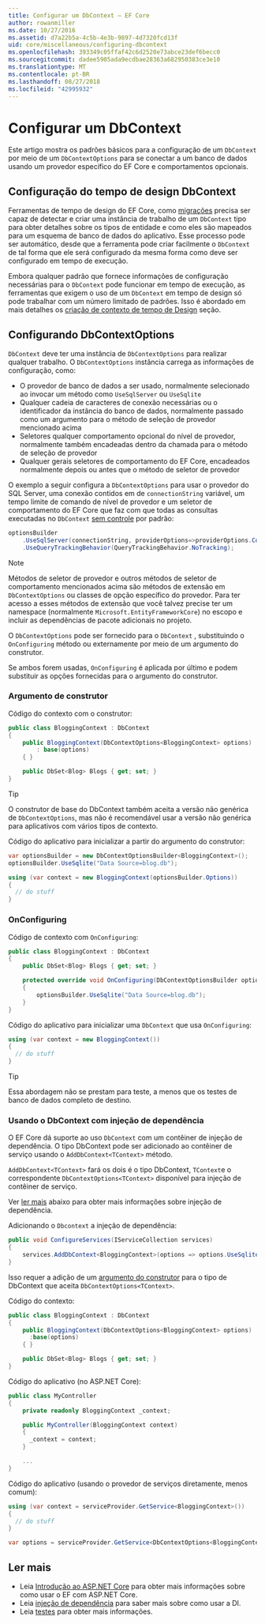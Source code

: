 ```yaml
---
title: Configurar um DbContext – EF Core
author: rowanmiller
ms.date: 10/27/2016
ms.assetid: d7a22b5a-4c5b-4e3b-9897-4d7320fcd13f
uid: core/miscellaneous/configuring-dbcontext
ms.openlocfilehash: 393349c05ffaf42c6d2520e73abce23def6becc0
ms.sourcegitcommit: dadee5905ada9ecdbae28363a682950383ce3e10
ms.translationtype: MT
ms.contentlocale: pt-BR
ms.lasthandoff: 08/27/2018
ms.locfileid: "42995932"
---
```

# <a name="configuring-a-dbcontext"></a>Configurar um DbContext

Este artigo mostra os padrões básicos para a configuração de um `DbContext` por meio de um `DbContextOptions` para se conectar a um banco de dados usando um provedor específico do EF Core e comportamentos opcionais.

## <a name="design-time-dbcontext-configuration"></a>Configuração do tempo de design DbContext

Ferramentas de tempo de design do EF Core, como [migrações](xref:core/managing-schemas/migrations/index) precisa ser capaz de detectar e criar uma instância de trabalho de um `DbContext` tipo para obter detalhes sobre os tipos de entidade e como eles são mapeados para um esquema de banco de dados do aplicativo. Esse processo pode ser automático, desde que a ferramenta pode criar facilmente o `DbContext` de tal forma que ele será configurado da mesma forma como deve ser configurado em tempo de execução.

Embora qualquer padrão que fornece informações de configuração necessárias para o `DbContext` pode funcionar em tempo de execução, as ferramentas que exigem o uso de um `DbContext` em tempo de design só pode trabalhar com um número limitado de padrões. Isso é abordado em mais detalhes os [criação de contexto de tempo de Design](xref:core/miscellaneous/cli/dbcontext-creation) seção.

## <a name="configuring-dbcontextoptions"></a>Configurando DbContextOptions

`DbContext` deve ter uma instância de `DbContextOptions` para realizar qualquer trabalho. O `DbContextOptions` instância carrega as informações de configuração, como:

- O provedor de banco de dados a ser usado, normalmente selecionado ao invocar um método como `UseSqlServer` ou `UseSqlite`
- Qualquer cadeia de caracteres de conexão necessárias ou o identificador da instância do banco de dados, normalmente passado como um argumento para o método de seleção de provedor mencionado acima
- Seletores qualquer comportamento opcional do nível de provedor, normalmente também encadeadas dentro da chamada para o método de seleção de provedor
- Qualquer gerais seletores de comportamento do EF Core, encadeados normalmente depois ou antes que o método de seletor de provedor

O exemplo a seguir configura a `DbContextOptions` para usar o provedor do SQL Server, uma conexão contidos em de `connectionString` variável, um tempo limite de comando de nível de provedor e um seletor de comportamento do EF Core que faz com que todas as consultas executadas no `DbContext` [sem controle](xref:core/querying/tracking#no-tracking-queries) por padrão:

``` csharp
optionsBuilder
    .UseSqlServer(connectionString, providerOptions=>providerOptions.CommandTimeout(60))
    .UseQueryTrackingBehavior(QueryTrackingBehavior.NoTracking);
```

> [!NOTE]  
> Métodos de seletor de provedor e outros métodos de seletor de comportamento mencionados acima são métodos de extensão em `DbContextOptions` ou classes de opção específico do provedor. Para ter acesso a esses métodos de extensão que você talvez precise ter um namespace (normalmente `Microsoft.EntityFrameworkCore`) no escopo e incluir as dependências de pacote adicionais no projeto.

O `DbContextOptions` pode ser fornecido para o `DbContext` , substituindo o `OnConfiguring` método ou externamente por meio de um argumento do construtor.

Se ambos forem usadas, `OnConfiguring` é aplicada por último e podem substituir as opções fornecidas para o argumento do construtor.

### <a name="constructor-argument"></a>Argumento de construtor

Código do contexto com o construtor:

``` csharp
public class BloggingContext : DbContext
{
    public BloggingContext(DbContextOptions<BloggingContext> options)
        : base(options)
    { }

    public DbSet<Blog> Blogs { get; set; }
}
```

> [!TIP]  
> O construtor de base do DbContext também aceita a versão não genérica de `DbContextOptions`, mas não é recomendável usar a versão não genérica para aplicativos com vários tipos de contexto.

Código do aplicativo para inicializar a partir do argumento do construtor:

``` csharp
var optionsBuilder = new DbContextOptionsBuilder<BloggingContext>();
optionsBuilder.UseSqlite("Data Source=blog.db");

using (var context = new BloggingContext(optionsBuilder.Options))
{
  // do stuff
}
```

### <a name="onconfiguring"></a>OnConfiguring

Código de contexto com `OnConfiguring`:

``` csharp
public class BloggingContext : DbContext
{
    public DbSet<Blog> Blogs { get; set; }

    protected override void OnConfiguring(DbContextOptionsBuilder optionsBuilder)
    {
        optionsBuilder.UseSqlite("Data Source=blog.db");
    }
}
```

Código do aplicativo para inicializar uma `DbContext` que usa `OnConfiguring`:

``` csharp
using (var context = new BloggingContext())
{
  // do stuff
}
```

> [!TIP]
> Essa abordagem não se prestam para teste, a menos que os testes de banco de dados completo de destino.

### <a name="using-dbcontext-with-dependency-injection"></a>Usando o DbContext com injeção de dependência

O EF Core dá suporte ao uso `DbContext` com um contêiner de injeção de dependência. O tipo DbContext pode ser adicionado ao contêiner de serviço usando o `AddDbContext<TContext>` método.

`AddDbContext<TContext>` fará os dois é o tipo DbContext, `TContext`e o correspondente `DbContextOptions<TContext>` disponível para injeção de contêiner de serviço.

Ver [ler mais](#more-reading) abaixo para obter mais informações sobre injeção de dependência.

Adicionando o `Dbcontext` a injeção de dependência:

``` csharp
public void ConfigureServices(IServiceCollection services)
{
    services.AddDbContext<BloggingContext>(options => options.UseSqlite("Data Source=blog.db"));
}
```

Isso requer a adição de um [argumento do construtor](#constructor-argument) para o tipo de DbContext que aceita `DbContextOptions<TContext>`.

Código do contexto:

``` csharp
public class BloggingContext : DbContext
{
    public BloggingContext(DbContextOptions<BloggingContext> options)
      :base(options)
    { }

    public DbSet<Blog> Blogs { get; set; }
}
```

Código do aplicativo (no ASP.NET Core):

``` csharp
public class MyController
{
    private readonly BloggingContext _context;

    public MyController(BloggingContext context)
    {
      _context = context;
    }

    ...
}
```

Código do aplicativo (usando o provedor de serviços diretamente, menos comum):

``` csharp
using (var context = serviceProvider.GetService<BloggingContext>())
{
  // do stuff
}

var options = serviceProvider.GetService<DbContextOptions<BloggingContext>>();
```

## <a name="more-reading"></a>Ler mais

* Leia [Introdução ao ASP.NET Core](../get-started/aspnetcore/index.md) para obter mais informações sobre como usar o EF com ASP.NET Core.
* Leia [injeção de dependência](https://docs.microsoft.com/aspnet/core/fundamentals/dependency-injection) para saber mais sobre como usar a DI.
* Leia [testes](testing/index.md) para obter mais informações.
